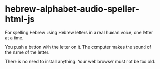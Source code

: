 # hebrew-alphabet-audio-speller-html-js

For spelling Hebrew using Hebrew letters in a real human voice, one letter at a time.

You push a button with the letter on it. The computer makes the sound of the name of the letter.

There is no need to install anything. Your web browser must not be too old.
